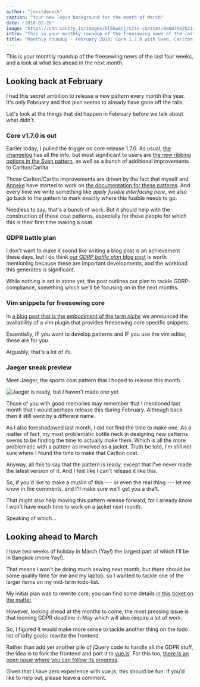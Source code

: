```yaml
---
author: "joostdecock"
caption: "Your new login background for the month of March"
date: "2018-02-28"
image: "https://cdn.sanity.io/images/hl5bw8cj/site-content/8e0079e2521a2bf71545d736a2549180902c0d50-1980x1311.jpg"
intro: "This is your monthly roundup of the freesewing news of the last four weeks, and a look at what lies ahead in the next month."
title: "Monthly roundup - February 2018: Core 1.7.0 with Sven, Carlton, and Carlita improvements. Plus GDRP, vim, and Jaeger [No traducido]"
---
```


This is your monthly roundup of the freesewing news of the last four weeks, and a look at what lies ahead in the next month.

## Looking back at February

I had this secret ambition to release a new pattern every month this year. 
It's only February and that plan seems to already have gone off the rails. 

Let's look at the things that did happen in February before we talk about what didn't.

### Core v1.7.0 is out

Earlier today, I pulled the trigger on core release 1.7.0. 
As usual, [the changelog](https://github.com/freesewing/core/blob/develop/CHANGELOG.md#170)
has all the info, but most significant to users are 
[the new ribbing options in the Sven pattern](/docs/patterns/sven/options#ribbing), as well as 
a bunch of additional improvements to Carlton/Carlita. 

Those Carlton/Carlita improvements are driven by the fact that myself and [Anneke](/showcase/maker/annekecaramin)
have started to work on [the documentation
for these patterns](/docs/patterns/carlton/). 
And every time we write something like *apply fusible interfacing here*, we also go back to the pattern to
mark exactly where this fusible needs to go.

Needless to say, that's a bunch of work. But it should help with the construction of these coat patterns,
especially for those people for which this is their first time making a coat.

### GDPR battle plan

I don't want to make it sound like writing a blog post is an achievement these days, but
I do think [our *GDRP battle plan* blog post](/blog/gdpr-plan) is worth mentioning because
these are important developments, and the workload this generates is significant.

While nothing is set in stone yet, the post outlines our plan to tackle GDRP-compliance, 
something which we'll be focusing on in the next months.


### Vim snippets for freesewing core

In [a blog post that is the embodiment of the term *niche*](/blog/core-vim-snippets) we announced the 
availability of a vim plugin that provides freesewing core specific snippets.

Essentially, IF you want to develop patterns and IF you use the vim editor, these are for you.

Arguably, that's a lot of ifs.

### Jaeger sneak preview

Meet Jaeger, the sports coat pattern that I hoped to release this month.

![Jaeger is ready, but I haven't made one yet](jaeger.png")

Those of you with good memories may remember that I mentioned last month that I would
perhaps release this during February. Although back then it still went by a different name.

As I also foreshadowed last month, I did not find the time
to make one.
As a matter of fact, my most problematic bottle neck in designing new patterns seems to be finding the
time to actually make them. Which is all the more problematic with a pattern as involved as a jacket.
Truth be told, I'm still not sure where I found the time to make that Carlton coat.

Anyway, all this to say that the pattern is ready, except that I've never made the latest version of it. 
And I feel like I can't release it like this.

So, if you'd like to make a muslin of this --- or even the real thing --- let me know in the 
comments, and I'll make sure we'll get you a draft. 

That might also help moving this pattern release forward, for I already know I won't have much time
to work on a jacket next month.

Speaking of which...

## Looking ahead to March

I have two weeks of holiday in March (Yay!) the largest part of which I'll be in Bangkok (more Yay!).

That means I won't be doing much sewing next month, but there should be some quality time for me and my laptop,
so I wanted to tackle one of the larger items on my mid-term todo-list.

My initial plan was to rewrite core, you can find some details 
[in this ticket on the matter](https://github.com/freesewing/core/issues/236)

However, looking ahead at the months to come, the most pressing issue is that looming GDPR deadline in May which
will also require a lot of work.

So, I figured it would make more sense to tackle another thing on the todo list of lofty goals: rewrite the frontend.

Rather than add yet another pile of jQuery code to handle all the GDPR stuff, the idea is to fork the frontend 
and port it to [vue.js](https://vuejs.org/). For this too, [there is an open issue where you can follow its progress](https://github.com/freesewing/site/issues/311).

Given that I have zero experience with vue.js, this should be fun. If you'd like to help out, please leave a comment.

